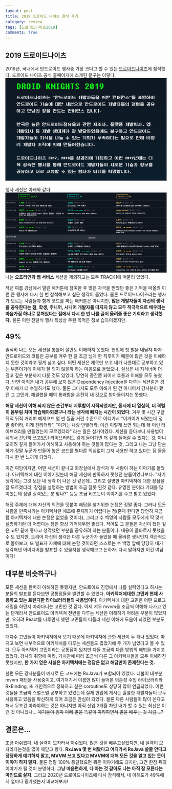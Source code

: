 ```yaml
---
layout: post
title: 2019 드로이드 나이츠 참석 후기
category: review
tags: [드로이드나이츠2019]
comments: true
---
```


## 2019 드로이드나이츠
2019년, 국내에서 안드로이드 행사중 가장 크다고 할 수 있는 [드로이드나이츠](https://droidknights.github.io/2019/)에 참석했다. 드로이드 나이츠 공식 홈페이지에 소개된 문구는 이렇다.
![droidnight2019_1](/public/img/blabla/droidnight2019.png)

행사 세션은 아래와 같다.
![droidnight2019_2](/public/img/blabla/droidnight2019_2.png)
나는 **오프라인과 웹 서비스** 세션을 제외하고는 모두 TRACK1에 머물러 있었다.


작년 여름 강남에서 열린 해커톤에 참여한 후 많은 자극을 받았던 좋은 기억을 떠올려 이런 큰 행사에 다시 한 번 참석해보고 싶은 생각이 들었다. 물론 드로이드나이츠라는 행사가 모르는 사람들과 함께 코드를 짜는 해커톤은 아니지만, **많은 개발자들이 자신의 생각을 공유한다는 점, 학생, 주니어, 시니어 개발자를 따지지 않고 모두 적극적으로 배우려는 마음가짐 하나로 뭉쳐있다는 점에서 다시 한 번 나를 끌어 올려줄 좋은 기회라고 생각했다.** 물론 이런 전달식 행사 특성상 주된 목적은 정보 습득이겠지만.

## 49%
솔직히 나는 모든 세션을 통틀어 절반도 이해하지 못했다. 현업에 첫 발을 내딛자 마자 안드로이드와 코틀린 공부를 겨우 한 달 조금 넘게 한 직후이기 때문에 많은 것을 이해하지 못한 것이라고 핑계 삼고 싶다. 어떤 세션은 제목만 보고 내가 나름대로 공부하고 있는 부분이기에 이해가 잘 되지 않을까 하는 마음으로 들었으나, 실상은 내 지식너머 더 깊고 깊은 부분까지 다룬 것도 있었다. 당연히 중간쯤 되어서 흐름과 이해를 모두 놓쳤다. 반면 아직은 내가 공부해 보지 않은 Dependency Injection을 다루는 세션같은 경우 이해가 더 수월하기도 했다. 물론 그마저도 모두 이해가 된 건 아니어서 강사분이 했던 그 고민과, 해결했을 때의 통쾌함을 온전히 내 것으로 받아들이지는 못했다.

**해당 세션이 이해 되지 않은 순간부터 지루함이 시작되었지만, 동시에 더 열심히, 더 격렬히 몸부림 치며 학습해야되겠구나 라는 생각에 빠지는 시간이 되었다.** 겨우 몇 시간 구글 뒤적 뒤적 거리며 예제코드 몇 번 찔끔 거린 수준으로 어디가서 "이거이거 써봤는데 정말 좋더라, 이게 진리더라", "이거는 나랑 안맞더라, 이건 이렇게 쓰면 되는데 왜 이런 라이브러리를 만들었는지 모르겠더라" 라는 말은 삼가야겠다. 세션을 듣다보니 사용법이 쉬워서 간단히 쓰고있던 라이브러리도 깊게 들어가면 더 깊게 들어갈 수 있다는 것, 아니 오히려 깊게 들어가서 이해하고 사용해야 하는 것들이 많다는 것, 그리고 나는 그냥 단순하게 정말 누군가 만들어 놓은 코드를 별다른 의심없이 그저 사용만 하고 있다는 점 들을 다시 한 번 느끼게 되었다.

이건 여담이지만, 어떤 세션이 끝나고 화장실에서 참석자 두 사람이 하는 이야기를 들었다. 아키텍쳐에 대한 이야기였는데 해당 세션에 만족하지 못했던 분들이었나보다. "자기 생각에는 그것 보단 내 생각 더 나은 것 같은데.. 그리고 설명한 아키텍쳐에 대한 장점을 잘 모르겠더라, 장점을 설명하는 방법이 조금 잘못 된것 같다. 유명한 분이라 기대를 많이했는데 정말 실력있는 분 맞나?" 등등 조금 비꼬듯이 이야기를 주고 받고 있었다. 

해당 주제에 대해 자신의 의견을 덧붙여 해답을 찾기위한 논쟁은 정말 좋다. 그러나 모든 사람을 만족시키는 아키텍쳐란 애초에 존재하기 어렵다는 점(존재 한다면 당연히 지금쯤 아키텍쳐에 대한 논쟁은 없었을 것이다), 그리고 수 백명의 사람들 모두에게 딱 맞게 설명하기란 더 어렵다는 점은 항상 기억해두면 좋겠다. 적어도 그 분들은 자신이 했던 깊은 고민 끝에 좋다고 생각했던 부분을 공유하려 하는 분들이다. 내용이 올바르지 못했을 수 도 있지만, 도리어 자신의 생각은 다른 누군가가 들었을 때 올바른 생각인지 객관적으로 돌아보고, 또 발표자 자체에 대해 논할 것이라면 스스로는 수 백명 앞에 당당히 내가 생각해낸 아이디어를 발표할 수 있을지를 생각해보고 논하자. 다시 말하지만 이건 여담이다! 



## 대부분 비슷하구나
모든 세션을 완벽히 이해하진 못했지만, 안드로이드 진영에서 나름 실력있다고 하시는 분들의 발표를 듣다보면 공통점들을 발견할 수 있었다. **아키텍처에대한 고민과 현재 사용하고 있는 트렌디한 라이브러리들의 사용법이다.** 아키텍쳐에 대한 고민은 어떤 프로그래밍을 하던지 따라다니는 고민인 것 같다. 이제 겨우 mvvm을 조금씩 이해해 나가고 있는 단계라서 안드로이드 아키텍쳐 전반을 다루는 세션은 이해하기 어려운 부분이 많았지만, 오히려 React를 다루면서 했던 고민들이 떠올라 세션 이해에 도움이 되었던 부분도 있었다. 

대다수 고민들이 아키텍쳐에서 오기 때문에 아키텍쳐에 관한 세션이 두 개나 있었다. 따지고 보면 내부적으로 아키텍처를 다루는 세션들도 많았기에 두 개가 넘었다고 볼 수 있다. 모두 아키텍처 고민이라는 공통점이 있지만 다들 조금씩 다른 방법의 해법을 가지고 있었다. 강사의 취향에 따라, 가치관에 따라 조금씩 다른 그 아키텍처들을 모두 이해하진 못했지만, **한 가지 얻은 사실은 아키텍처에는 정답은 없고 해답만이 존재한다는 것.**

한편 모든 강사분들이 예시로 든 코드에는 RxJava가 포함되어 있었다. 더불어 대부분 mvvm 패턴을 사용중이고, 여기저기서 이름만 많이 들어본 의존성 주입 라이브러리와 RxBinding, 또 개인적으로 정복하고 싶은 coroutine도 상당히 많이 언급되었다. 이런 것들을 조금씩 스멀스멀 공부하고 있었는데 실제 현업에 계시는 훌륭한 개발자들이 모두 사용하고 있음을 확신하게 되어 조금은 안심이 되었다. 물론 다른 사람들이 많이 쓴다고 해서 무조건 따라야하는 것은 아니지만 아직 신입 2개월 차인 내가 할 수 있는 최선은 이런 것 아니겠나... ~~애기들이 엄마 아빠 말을 똑같이 따라하면서 말을 배우는 것 처럼....?~~

## 결론은...
조금 아쉬웠다. 내 실력이 모자라서 아쉬웠다. 많은 것을 배우고싶었지만, 내 실력이 모자라다는것을 많이 깨닫고 왔다. **RxJava 몇 번 써봤다고 어디가서 RxJava 쓸줄 안다고 당당하게 얘기하지 말고, MVVM 쓰고 있다고 MVVM에 대해 모든 것을 알고 있는 듯이 이야기 하지 말자.** 물론 정말 100% 통달했으면 뭐든 이야기해도 되지만, 그건 한참 뒤의 이야기가 될 것이 분명하다. **그냥 마음편하게, 다 아는 것 같아도 나는 아직 잘 모른다는 마인드로 살자.** 그리고 2020년 드로이드나이츠에 다시 참석해서, 내 이해도가 49%에서 얼마나 증가했는지 비교해보자!